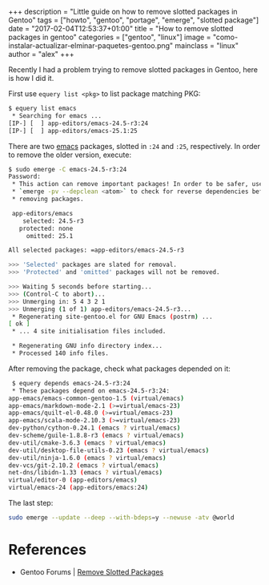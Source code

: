 +++
description = "Little guide on how to remove slotted packages in Gentoo"
tags = ["howto", "gentoo", "portage", "emerge", "slotted package"]
date = "2017-02-04T12:53:37+01:00"
title = "How to remove slotted packages in gentoo"
categories = ["gentoo", "linux"]
image = "como-instalar-actualizar-elminar-paquetes-gentoo.png"
mainclass = "linux"
author = "alex"
+++

Recently I had a problem trying to remove slotted packages in Gentoo, here is how I did it.

First use `equery list <pkg>` to list package matching PKG:

```bash
$ equery list emacs
 * Searching for emacs ...
[IP-] [  ] app-editors/emacs-24.5-r3:24
[IP-] [  ] app-editors/emacs-25.1:25
```

There are two [emacs](https://elbauldelprogramador.com/en/tags/emacs "emacs") packages, slotted in `:24` and `:25`, respectively. In order to remove the older version, execute:

```bash
$ sudo emerge -C emacs-24.5-r3:24
Password:
 * This action can remove important packages! In order to be safer, use
 * `emerge -pv --depclean <atom>` to check for reverse dependencies before
 * removing packages.

 app-editors/emacs
    selected: 24.5-r3
   protected: none
     omitted: 25.1

All selected packages: =app-editors/emacs-24.5-r3

>>> 'Selected' packages are slated for removal.
>>> 'Protected' and 'omitted' packages will not be removed.

>>> Waiting 5 seconds before starting...
>>> (Control-C to abort)...
>>> Unmerging in: 5 4 3 2 1
>>> Unmerging (1 of 1) app-editors/emacs-24.5-r3...
 * Regenerating site-gentoo.el for GNU Emacs (postrm) ...
[ ok ]
 * ... 4 site initialisation files included.

 * Regenerating GNU info directory index...
 * Processed 140 info files.
```

After removing the package, check what packages depended on it:

```bash
 $ equery depends emacs-24.5-r3:24
 * These packages depend on emacs-24.5-r3:24:
app-emacs/emacs-common-gentoo-1.5 (virtual/emacs)
app-emacs/markdown-mode-2.1 (>=virtual/emacs-23)
app-emacs/quilt-el-0.48.0 (>=virtual/emacs-23)
app-emacs/scala-mode-2.10.3 (>=virtual/emacs-23)
dev-python/cython-0.24.1 (emacs ? virtual/emacs)
dev-scheme/guile-1.8.8-r3 (emacs ? virtual/emacs)
dev-util/cmake-3.6.3 (emacs ? virtual/emacs)
dev-util/desktop-file-utils-0.23 (emacs ? virtual/emacs)
dev-util/ninja-1.6.0 (emacs ? virtual/emacs)
dev-vcs/git-2.10.2 (emacs ? virtual/emacs)
net-dns/libidn-1.33 (emacs ? virtual/emacs)
virtual/editor-0 (app-editors/emacs)
virtual/emacs-24 (app-editors/emacs:24)
```

The last step:

```bash
sudo emerge --update --deep --with-bdeps=y --newuse -atv @world
```

# References

- Gentoo Forums | <a href="https://forums.gentoo.org/viewtopic-t-845023-view-previous.html?sid=ef04c0fc53b4e635179ee854aaed2fbd" target="_blank" title="Remove Slotted Packages">Remove Slotted Packages</a>
